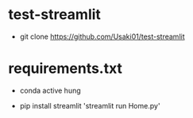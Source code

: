 # test-streamlit
- git clone https://github.com/Usaki01/test-streamlit

# requirements.txt
- conda active hung

- pip install streamlit
'streamlit run Home.py'